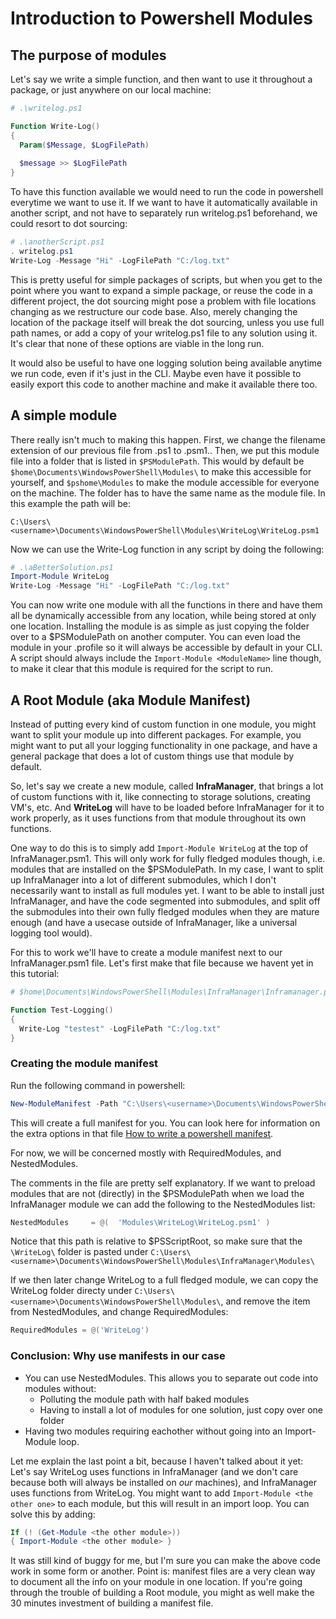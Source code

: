 # Introduction to Powershell Modules
## The purpose of modules
Let's say we write a simple function, and then want to use it throughout a package, or just anywhere on our local machine:

``` powershell
# .\writelog.ps1

Function Write-Log()
{
  Param($Message, $LogFilePath)
  
  $message >> $LogFilePath
}
```
To have this function available we would need to run the code in powershell everytime we want to use it.
If we want to have it automatically available in another script, and not have to separately run writelog.ps1 beforehand,
we could resort to dot sourcing:

``` powershell
# .\anotherScript.ps1
. writelog.ps1
Write-Log -Message "Hi" -LogFilePath "C:/log.txt"
```
This is pretty useful for simple packages of scripts, but when you get to the point where you want to expand a simple package,
or reuse the code in a different project, the dot sourcing might pose a problem with file locations changing as we restructure
our code base. Also, merely changing the location of the package itself will break the dot sourcing, unless you use full path names,
or add a copy of your writelog.ps1 file to any solution using it. It's clear that none of these options are viable
in the long run.

It would also be useful to have one logging solution being available anytime we run code, even if it's just in the CLI. Maybe 
even have it possible to easily export this code to another machine and make it available there too.


## A simple module
There really isn't much to making this happen. First, we change the filename extension of our previous file from .ps1 to .psm1..
Then, we put this module file into a folder that is listed in `$PSModulePath`. This would by default be 
`$home\Documents\WindowsPowerShell\Modules\` to make this accessible for yourself, and `$pshome\Modules` to make the module 
accessible for everyone on the machine. The folder has to have the same name as the module file. In this example the path will be:

```
C:\Users\<username>\Documents\WindowsPowerShell\Modules\WriteLog\WriteLog.psm1
```

Now we can use the Write-Log function in any script by doing the following:

``` powershell
# .\aBetterSolution.ps1
Import-Module WriteLog
Write-Log -Message "Hi" -LogFilePath "C:/log.txt"
```
You can now write one module with all the functions in there and have them all be dynamically accessible from any location, 
while being stored at only one location. Installing the module is as simple as just copying the folder over to a $PSModulePath
on another computer. You can even load the module in your .profile so it will always be accessible by default in your CLI. 
A script should always include the `Import-Module <ModuleName>` line though, to make it clear that this module is required for
the script to run.

## A Root Module (aka Module Manifest)
Instead of putting every kind of custom function in one module, you might want to split your module up into different packages.
For example, you might want to put all your logging functionality in one package, and have a general package that does a lot
of custom things use that module by default.

So, let's say we create a new module, called __InfraManager__, that brings a lot of custom functions with it, like connecting to
storage solutions, creating VM's, etc. And __WriteLog__ will have to be loaded before InfraManager for it to work properly, 
as it uses functions from that module throughout its own functions.

One way to do this is to simply add `Import-Module WriteLog` at the top of InfraManager.psm1. This will only work for fully fledged
modules though, i.e. modules that are installed on the $PSModulePath. In my case, I want to split up InfraManager into a lot
of different submodules, which I don't necessarily want to install as full modules yet. I want to be able to install just 
InfraManager, and have the code segmented into submodules, and split off the submodules into their own fully fledged modules
when they are mature enough (and have a usecase outside of InfraManager, like a universal logging tool would).

For this to work we'll have to create a module manifest next to our InfraManager.psm1 file. Let's first make that file because
we havent yet in this tutorial:

``` powershell
# $home\Documents\WindowsPowerShell\Modules\InfraManager\Inframanager.psm1

Function Test-Logging()
{
  Write-Log "testest" -LogFilePath "C:/log.txt"
}
```

### Creating the module manifest
Run the following command in powershell:

``` powershell
New-ModuleManifest -Path "C:\Users\<username>\Documents\WindowsPowerShell\Modules\InfraManager\InfraManager.psd1"
```

This will create a full manifest for you. You can look here for information on the extra options in that file
[How to write a powershell manifest](https://docs.microsoft.com/en-us/powershell/developer/module/how-to-write-a-powershell-module-manifest).

For now, we will be concerned mostly with RequiredModules, and NestedModules.

The comments in the file are pretty self explanatory. If we want to preload modules that are not (directly) in the $PSModulePath
when we load the InfraManager module we can add the following to the NestedModules list:
``` powershell
NestedModules     = @(  'Modules\WriteLog\WriteLog.psm1' )
```
Notice that this path is relative to $PSScriptRoot, so make sure that the `\WriteLog\` folder is pasted under 
`C:\Users\<username>\Documents\WindowsPowerShell\Modules\InfraManager\Modules\`

If we then later change WriteLog to a full fledged module, we can copy the WriteLog folder directy under `C:\Users\<username>\Documents\WindowsPowerShell\Modules\`, 
and remove the item from NestedModules, and change RequiredModules:

``` powershell
RequiredModules = @('WriteLog')
```

### Conclusion: Why use manifests in our case
- You can use NestedModules. This allows you to separate out code into modules without:
  * Polluting the module path with half baked modules
  * Having to install a lot of modules for one solution, just copy over one folder
- Having two modules requiring eachother without going into an Import-Module loop.

Let me explain the last point a bit, because I haven't talked about it yet: Let's say WriteLog uses 
functions in InfraManager (and we don't care because both will always be installed on _our_ machines), and InfraManager uses
functions from WriteLog. You might want to add `Import-Module <the other one>` to each module, but this will result in an import
loop. You can solve this by adding:

``` powershell
If (! (Get-Module <the other module>))
{ Import-Module <the other module> }
```

It was still kind of buggy for me, but I'm sure you can make the above code work in some form or another.
Point is: manifest files are a very clean way to document all the info on your module in one location. If you're going through
the trouble of building a Root module, you might as well make the 30 minutes investment of building a manifest file.


